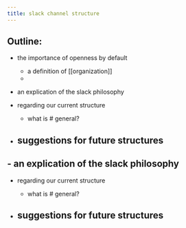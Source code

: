 ```yaml
---
title: slack channel structure
---
```


## Outline:

- the importance of openness by default
  - a definition of [[organization]]
  -  

- an explication of the slack philosophy

- regarding our current structure
  - what is # general?

- suggestions for future structures
  -
## - an explication of the slack philosophy

- regarding our current structure
  - what is # general?

- suggestions for future structures
  - 